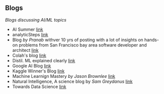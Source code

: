 ## Blogs
*Blogs discussing AI/ML topics*
- AI Summer [link](https://theaisummer.com/) 
- analyticSteps [link](https://www.analyticssteps.com/blogs)
- Blog *by Pranab* withver 10 yrs of posting with a lot of insights on hands-on problems from San Francisco bay area software developer and architect [link](https://pkghosh.wordpress.com/about/)
- Colah's blog [link](http://colah.github.io/)
- Distil. ML explained clearly [link](https://distill.pub/about/)
- Google AI Blog [link](https://ai.googleblog.com/)
- Kaggle Winner's Blog [link](https://medium.com/kaggle-blog)
- Machine Learnign Mastery *by Jason Brownlee* [link](https://machinelearningmastery.com/)
- Natural Intelligence, A science blog by *Sam Greydanus* [link](https://greydanus.github.io/)
- Towards Data Science [link](https://towardsdatascience.com/)
